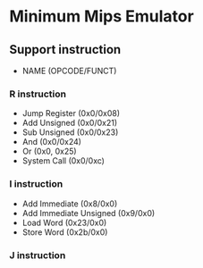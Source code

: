 # Minimum Mips Emulator

## Support instruction

- NAME (OPCODE/FUNCT)

### R instruction 
- Jump Register (0x0/0x08)
- Add Unsigned (0x0/0x21)
- Sub Unsigned (0x0/0x23)
- And (0x0/0x24)
- Or (0x0, 0x25)
- System Call (0x0/0xc)

### I instruction
- Add Immediate (0x8/0x0)
- Add Immediate Unsigned (0x9/0x0)
- Load Word (0x23/0x0)
- Store Word (0x2b/0x0)

### J instruction
